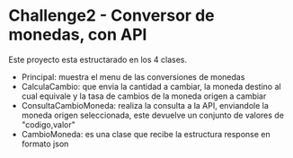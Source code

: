 <h1>Challenge2 - Conversor de monedas, con API</h1>
Este proyecto esta estructarado en los 4 clases.

- Principal: muestra el menu de las conversiones de monedas
- CalculaCambio: que envia la cantidad a cambiar, la moneda destino al cual equivale y la tasa de cambios de la moneda origen a cambiar
- ConsultaCambioMoneda: realiza la consulta a la API, enviandole la moneda origen seleccionada, este devuelve un conjunto de valores de "codigo,valor"
- CambioMoneda: es una clase que recibe la estructura response en formato json
